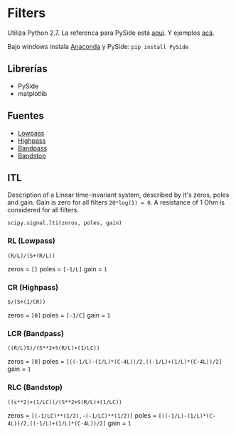 # Filters

Utiliza Python 2.7. La referenca para PySide está [aquí](http://pyside.github.io/). Y ejemplos [acá](https://github.com/PySide/Examples/tree/050809faad4e8f58e89ab53df9e3f86045f98c48/examples/widgets).

Bajo windows instala [Anaconda](https://www.continuum.io/downloads) y PySide: `pip install PySide`

## Librerías
 - PySide
 - matplotlib

## Fuentes
 - [Lowpass](http://sim.okawa-denshi.jp/en/CRhikeisan.htm)
 - [Highpass](http://sim.okawa-denshi.jp/en/LRlowkeisan.htm)
 - [Bandpass](http://sim.okawa-denshi.jp/en/RLCbpkeisan.htm)
 - [Bandstop](http://sim.okawa-denshi.jp/en/RLCbekeisan.htm)

## ITL
Description of a Linear time-invariant system, described by it's zeros, poles and gain. Gain is zero for all filters `20*log(1) = 0`. A resistance of 1 Ohm is considered for all filters.

```
scipy.signal.lti(zeros, poles, gain)
```

### RL (Lowpass)
`(R/L)/(S+(R/L))`

zeros = `[]`
poles = `[-1/L]`
gain = `1`

### CR (Highpass)
`S/(S+(1/CR))`

zeros = `[0]`
poles = `[-1/C]`
gain = `1`

### LCR (Bandpass)
`((R/L)S)/(S**2+S(R/L)+(1/LC))`

zeros = `[0]`
poles = `[((-1/L)-(1/L)*(C-4L))/2,((-1/L)+(1/L)*(C-4L))/2]`
gain = `1`

### RLC (Bandstop)
`((s**2)+(1/LC))/(S**2+S(R/L)+(1/LC))`

zeros = `[(-1/LC)**(1/2),-(-1/LC)**(1/2)]`
poles = `[((-1/L)-(1/L)*(C-4L))/2,((-1/L)+(1/L)*(C-4L))/2]`
gain = `1`
